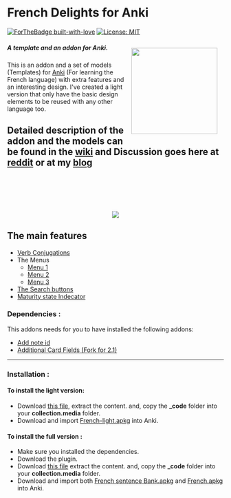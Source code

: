 # French Delights for Anki
[![ForTheBadge built-with-love](http://ForTheBadge.com/images/badges/built-with-love.svg)](https://GitHub.com/Naereen/)
 [![License: MIT](https://img.shields.io/badge/License-MIT-yellow.svg)](https://opensource.org/licenses/MIT)

  <img style="margin:15px;" align="right" src="https://raw.githubusercontent.com/ShoroukAziz/French-Delights-for-Anki/master/screenshots/logo.png" width="200px"  >

##### A template and an addon for Anki.

This is an addon and a set of models (Templates) for
[Anki](https://apps.ankiweb.net/) (For learning the French language) with extra features and an interesting design.
I've created a light version that only have the basic design elements to be reused with any other language too.

**Detailed description of the addon and the models can be found in the [wiki](https://github.com/ShoroukAziz/Anki-French-Delights/wiki) and Discussion goes here at [reddit]() or at my [blog]()**
---
<br>
<br>
<br>
<br>
<p   align="center" >
  <img  src="https://raw.githubusercontent.com/ShoroukAziz/Anki-French-Delights/master/light%20version/screenshots/ezgif-6-249ca9708a04.gif?token=AGOGZYVE6SJ5TWJBGCIA3I26QJVG2"  >  
</p>


## The main features
   * [Verb Conjugations](https://github.com/ShoroukAziz/French-Delights-for-Anki/wiki/The-Features-:-verb-Conjugations)
   * The Menus
      * [Menu 1](https://github.com/ShoroukAziz/French-Delights-for-Anki/wiki/The-Features-:-Menu1)
      * [Menu 2](https://github.com/ShoroukAziz/French-Delights-for-Anki/wiki/The-Features-:-Menu2)
      * [Menu 3](https://github.com/ShoroukAziz/French-Delights-for-Anki/wiki/The-Features-:-Menu-3)
   * [The Search buttons](https://github.com/ShoroukAziz/French-Delights-for-Anki/wiki/The-Features-:-The-Search-buttons)
   * [Maturity state Indecator](Anki)



### Dependencies :
  This addons needs for you to have installed the following addons:
  * [Add note id](https://ankiweb.net/shared/info/1672832404)
  * [Additional Card Fields (Fork for 2.1)](https://ankiweb.net/shared/info/744725736)
  ___

### Installation :
 #### To install the light version:
  * Download [this file](https://github.com/ShoroukAziz/Anki-French-Delights/raw/master/light%20version/_code.rar), extract the content. and, copy the  **_code** folder into your **collection.media** folder.
  *   Download and import [French-light.apkg](https://github.com/ShoroukAziz/Anki-French-Delights/raw/master/light%20version/French-light.apkg) into Anki.

#### To install the full version :
  * Make sure you installed the dependencies.
  * Download the plugin.
  * Download [this file](https://github.com/ShoroukAziz/Anki-French-Delights/raw/master/_code.rar) extract the content. and, copy the  **_code** folder into your **collection.media** folder.
  * Download and import both [French sentence Bank.apkg](https://github.com/ShoroukAziz/Anki-French-Delights/raw/master/French%20sentence%20Bank.apkg) and [French.apkg](https://github.com/ShoroukAziz/Anki-French-Delights/raw/master/French.apkg) into Anki.
